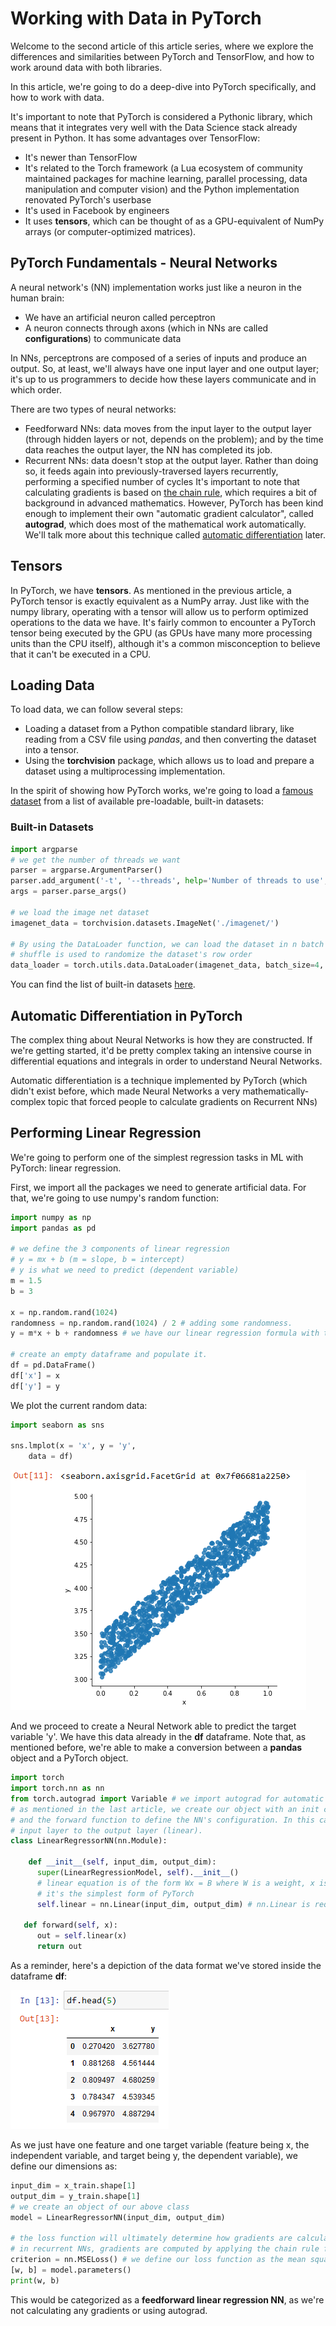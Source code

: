# Working with Data in PyTorch

Welcome to the second article of this article series, where we explore the differences and similarities between PyTorch and TensorFlow, and how to work around data with both libraries.

In this article, we're going to do a deep-dive into PyTorch specifically, and how to work with data.

It's important to note that PyTorch is considered a Pythonic library, which means that it integrates very well with the Data Science stack already present in Python. It has some advantages over TensorFlow:
- It's newer than TensorFlow
- It's related to the Torch framework (a Lua ecosystem of community maintained packages for machine learning, parallel processing, data manipulation and computer vision) and the Python implementation renovated PyTorch's userbase
- It's used in Facebook by engineers
- It uses **tensors**, which can be thought of as a GPU-equivalent of NumPy arrays (or computer-optimized matrices).

## PyTorch Fundamentals - Neural Networks

A neural network's (NN) implementation works just like a neuron in the human brain:
- We have an artificial neuron called perceptron
- A neuron connects through axons (which in NNs are called **configurations**) to communicate data

In NNs, perceptrons are composed of a series of inputs and produce an output. So, at least, we'll always have one input layer and one output layer; it's up to us programmers to decide how these layers communicate and in which order.

There are two types of neural networks:
- Feedforward NNs: data moves from the input layer to the output layer (through hidden layers or not, depends on the problem); and by the time data reaches the output layer, the NN has completed its job. 
- Recurrent NNs: data doesn't stop at the output layer. Rather than doing so, it feeds again into previously-traversed layers recurrently, performing a specified number of cycles
    It's important to note that calculating gradients is based on [the chain rule](https://tutorial.math.lamar.edu/classes/calcI/ChainRule.aspx), which requires a bit of background in advanced mathematics. However, PyTorch has been kind enough to implement their own "automatic gradient calculator", called __autograd__, which does most of the mathematical work automatically. We'll talk more about this technique called [automatic differentiation](https://blog.paperspace.com/pytorch-101-understanding-graphs-and-automatic-differentiation/) later.

## Tensors

In PyTorch, we have **tensors**. As mentioned in the previous article, a PyTorch tensor is exactly equivalent as a NumPy array. Just like with the numpy library, operating with a tensor will allow us to perform optimized operations to the data we have. It's fairly common to encounter a PyTorch tensor being executed by the GPU (as GPUs have many more processing units than the CPU itself), although it's a common misconception to believe that it can't be executed in a CPU.

## Loading Data

To load data, we can follow several steps:
- Loading a dataset from a Python compatible standard library, like reading from a CSV file using *pandas*, and then converting the dataset into a tensor.
- Using the __torchvision__  package, which allows us to load and prepare a dataset using a multiprocessing implementation.

In the spirit of showing how PyTorch works, we're going to load a [famous dataset](https://image-net.org/) from a list of available pre-loadable, built-in datasets:

### Built-in Datasets
```python
import argparse
# we get the number of threads we want
parser = argparse.ArgumentParser()
parser.add_argument('-t', '--threads', help='Number of threads to use', required=True)
args = parser.parse_args() 

# we load the image net dataset
imagenet_data = torchvision.datasets.ImageNet('./imagenet/')

# By using the DataLoader function, we can load the dataset in n batch sizes (by default 1) 
# shuffle is used to randomize the dataset's row order
data_loader = torch.utils.data.DataLoader(imagenet_data, batch_size=4, shuffle=True, num_workers=args.threads)
```

You can find the list of built-in datasets [here](https://pytorch.org/vision/stable/datasets.html).

## Automatic Differentiation in PyTorch

The complex thing about Neural Networks is how they are constructed. If we're getting started, it'd be pretty complex taking an intensive course in differential equations and integrals in order to understand Neural Networks. 

Automatic differentiation is a technique implemented by PyTorch (which didn't exist before, which made Neural Networks a very mathematically-complex topic that forced people to calculate gradients on Recurrent NNs)
## Performing Linear Regression

We're going to perform one of the simplest regression tasks in ML with PyTorch: linear regression.

First, we import all the packages we need to generate artificial data. For that, we're going to use numpy's random function:

```python
import numpy as np
import pandas as pd

# we define the 3 components of linear regression
# y = mx + b (m = slope, b = intercept)
# y is what we need to predict (dependent variable)
m = 1.5
b = 3

x = np.random.rand(1024)
randomness = np.random.rand(1024) / 2 # adding some randomness.
y = m*x + b + randomness # we have our linear regression formula with the added randomness

# create an empty dataframe and populate it.
df = pd.DataFrame()
df['x'] = x
df['y'] = y
```

We plot the current random data:

```python
import seaborn as sns

sns.lmplot(x = 'x', y = 'y',
    data = df)
```

![8](https://raw.githubusercontent.com/jasperan/pytorch-tensorflow/main/img/8.PNG?raw=true)

And we proceed to create a Neural Network able to predict the target variable 'y'. We have this data already in the __df__ dataframe. Note that, as mentioned before, we're able to make a conversion between a __pandas__ object and a PyTorch object.

```python
import torch
import torch.nn as nn
from torch.autograd import Variable # we import autograd for automatic differentiation
# as mentioned in the last article, we create our object with an init constructor,
# and the forward function to define the NN's configuration. In this case, we'll just have one step from the 
# input layer to the output layer (linear).
class LinearRegressorNN(nn.Module):

    def __init__(self, input_dim, output_dim):
      super(LinearRegressionModel, self).__init__()
      # linear equation is of the form Wx = B where W is a weight, x is the input and B is the output.
      # it's the simplest form of PyTorch
      self.linear = nn.Linear(input_dim, output_dim) # nn.Linear is required for linear regression

   def forward(self, x):
      out = self.linear(x)
      return out
```

As a reminder, here's a depiction of the data format we've stored inside the dataframe __df__:

![9](https://raw.githubusercontent.com/jasperan/pytorch-tensorflow/main/img/9.PNG?raw=true)

As we just have one feature and one target variable (feature being x, the independent variable, and target being y, the dependent variable), we define our dimensions as:

```python
input_dim = x_train.shape[1]
output_dim = y_train.shape[1]
# we create an object of our above class
model = LinearRegressorNN(input_dim, output_dim)

# the loss function will ultimately determine how gradients are calculated.
# in recurrent NNs, gradients are computed by applying the chain rule from the loss function backwards.
criterion = nn.MSELoss() # we define our loss function as the mean squared error
[w, b] = model.parameters()
print(w, b)
```

This would be categorized as a **feedforward linear regression NN**, as we're not calculating any gradients or using autograd.

